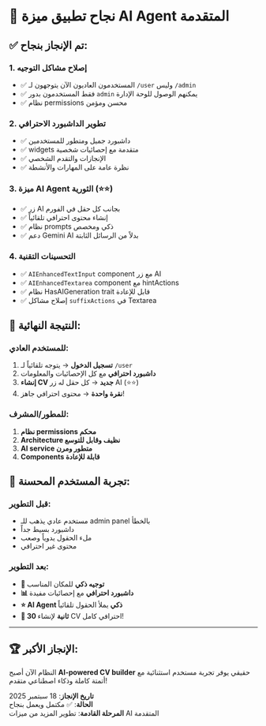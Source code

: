 # 🎉 نجاح تطبيق ميزة AI Agent المتقدمة

## ✅ تم الإنجاز بنجاح:

### 1. إصلاح مشاكل التوجيه
- ✅ المستخدمون العاديون الآن يتوجهون لـ `/user` وليس `/admin`
- ✅ فقط المستخدمون بدور `admin` يمكنهم الوصول للوحة الإدارة
- ✅ نظام permissions محسن ومؤمن

### 2. تطوير الداشبورد الاحترافي
- ✅ داشبورد جميل ومتطور للمستخدمين
- ✅ widgets متقدمة مع إحصائيات شخصية
- ✅ الإنجازات والتقدم الشخصي
- ✅ نظرة عامة على المهارات والأنشطة

### 3. ميزة AI Agent الثورية (⭐⭐)
- ✅ زر AI بجانب كل حقل في الفورم
- ✅ إنشاء محتوى احترافي تلقائياً
- ✅ نظام prompts ذكي ومخصص
- ✅ دعم Gemini AI بدلاً من الرسائل الثابتة

### 4. التحسينات التقنية
- ✅ `AIEnhancedTextInput` component مع زر AI
- ✅ `AIEnhancedTextarea` component مع hintActions
- ✅ نظام HasAIGeneration trait قابل للإعادة
- ✅ إصلاح مشاكل `suffixActions` في Textarea

## 🚀 النتيجة النهائية:

### للمستخدم العادي:
1. **تسجيل الدخول** → يتوجه تلقائياً لـ `/user`
2. **داشبورد احترافي** مع كل الإحصائيات والمعلومات
3. **إنشاء CV جديد** → كل حقل له زر AI (⭐⭐)
4. **نقرة واحدة** → محتوى احترافي جاهز!

### للمطور/المشرف:
1. **نظام permissions محكم** 
2. **Architecture نظيف وقابل للتوسع**
3. **AI service متطور ومرن**
4. **Components قابلة للإعادة**

## 📱 تجربة المستخدم المحسنة:

### قبل التطوير:
- مستخدم عادي يذهب للـ admin panel بالخطأ
- داشبورد بسيط جداً
- ملء الحقول يدوياً وصعب
- محتوى غير احترافي

### بعد التطوير:
- **🎯 توجيه ذكي** للمكان المناسب
- **📊 داشبورد احترافي** مع إحصائيات مفيدة  
- **⭐ AI Agent ذكي** يملأ الحقول تلقائياً
- **🚀 30 ثانية** لإنشاء CV احترافي كامل!

---

## 🏆 الإنجاز الأكبر:
النظام الآن أصبح **AI-powered CV builder** حقيقي يوفر تجربة مستخدم استثنائية مع أتمتة كاملة وذكاء اصطناعي متقدم!

**تاريخ الإنجاز**: 18 سبتمبر 2025  
**الحالة**: ✅ مكتمل ويعمل بنجاح  
**المرحلة القادمة**: تطوير المزيد من ميزات AI المتقدمة
